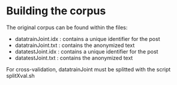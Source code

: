 # Building the corpus

The original corpus can be found within the files:

- datatrainJoint.idx : contains a unique identifier for the post
- datatrainJoint.txt : contains the anonymized text
- datatestJoint.idx : contains a unique identifier for the post
- datatestJoint.txt : contains the anonymized text

For cross-validation, datatrainJoint must be splitted with the script splitXval.sh

